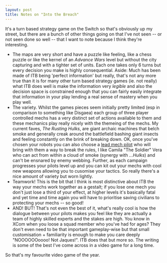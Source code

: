 ```yaml
---
layout: post
title: Notes on "Into the Breach"
---
```

It's a turn based strategy game on the Switch so that's obviously up my street, but there are a bunch of other things going on that I've not seen -- or not seen done so well -- that I want to note because I think they're interesting.
 * The maps are very short and have a puzzle like feeling, like a chess puzzle or like the kernel of an _Advance Wars_ level but without the city capturing and with a tighter set of units. Each one takes only 6 turns but every decision you make is highly consequential. Aside: Much has been made of ITB being 'perfect information' but really, that's not any more true than it is for many other turn based strategy games (ie. not really) what ITB does well is make the information very _legible_ and also the decision space is constrained enough that you can fairly easily integrate that information in your play lending a real sense of mastery when you play well.
 * The variety. Whilst the games pieces seem initially pretty limited (esp in comparison to something like Disgaea) each group of three player controlled mechs has a very distinct set of actions available to them and these mechanics play really nicely with the themeing of the mechs. My current faves, _The Rusting Hulks_, are giant archaic machines that belch smoke and generally creak around the battlefield bashing giant insects and feeling constantly on the brink of breaking down. OK, once you've chosen your robots you can also choose a <a href="https://intothebreach.gamepedia.com/Pilots">lead mech pilot</a> who will bring with them a way to break the rules, I like Camila "The Soldier" Vera who can act from within a cloud of smoke (synergy with _...Hulks_) and can't be ensnared by enemy webbing. Further, as each campaign progresses your pilots level up and you can kit out your mechs with cool new weapons allowing you to cusomise your tactics. So really there's a nice amount of variety but worn lightly.
 * Teamwork! This is the bit that I think is most distinctive about ITB the way your mechs work together as a gestalt; if you lose one mech you don't just lose a third of your effect, at higher levels it's basically fatal and yet time and time again you will have to prioritise saving civilians to protecting your mechs -- so good! 
 * AND! BUT! That's not even the best of it, what's really cool is how the dialogue between your pilots makes you feel like they are actually a team of highly skilled experts and the stakes are high. You know in XCom when you loose a squad member who you've had for ages? They don't even need to be that important gameplay-wise but that small customisation + familiarity is enough to make you care deeply "NOOOOOOoooo! Not Jaques!". ITB does that but more so. The writing is some of the best I've come across in a video game for a long time.

 So that's my favourite video game of the year.